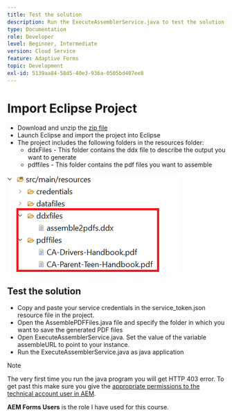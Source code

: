 ```yaml
---
title: Test the solution
description: Run the ExecuteAssemblerService.java to test the solution
type: Documentation
role: Developer
level: Beginner, Intermediate
version: Cloud Service
feature: Adaptive Forms
topic: Development
exl-id: 5139aa84-58d5-40e3-936a-0505bd407ee8
---
```

# Import Eclipse Project

* Download and unzip the [zip file](./assets/pdf-manipulation.zip)
* Launch Eclipse and import the project into Eclipse
* The project includes the following folders in the resources folder:
    * ddxFiles - This folder contains the ddx file to describe the output you want to generate
    * pdffiles - This folder contains the pdf files you want to assemble

![resources-file](./assets/resources.png)

## Test the solution

* Copy and paste your service credentials in the service_token.json resource file in the project. 
* Open the AssemblePDFFiles.java file and specify the folder in which you want to save the generated PDF files
* Open ExecuteAssemblerService.java. Set the value of the variable assembleURL to point to your instance.
* Run the ExecuteAssemblerService.java as java application

>[!NOTE]
> The very first time you run the java program you will get HTTP 403 error. To get past this make sure you give the [appropriate permissions to the technical account user in AEM](https://experienceleague.adobe.com/docs/experience-manager-learn/getting-started-with-aem-headless/authentication/service-credentials.html?lang=en#configure-access-in-aem).

**AEM Forms Users** is the role I have used for this course.
